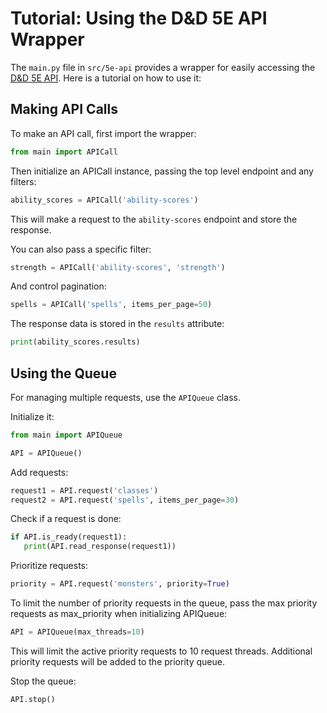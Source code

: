 # Tutorial: Using the D&D 5E API Wrapper

The `main.py` file in `src/5e-api` provides a wrapper for easily accessing the [D&D 5E API](https://www.dnd5eapi.co/). Here is a tutorial on how to use it:

## Making API Calls

To make an API call, first import the wrapper:

```py
from main import APICall
```

Then initialize an APICall instance, passing the top level endpoint and any filters:

```py
ability_scores = APICall('ability-scores')
```

This will make a request to the `ability-scores` endpoint and store the response.

You can also pass a specific filter:

```py
strength = APICall('ability-scores', 'strength')
```

And control pagination:

```py
spells = APICall('spells', items_per_page=50)
```

The response data is stored in the `results` attribute:

```py
print(ability_scores.results)
```

## Using the Queue

For managing multiple requests, use the `APIQueue` class.

Initialize it:

```py
from main import APIQueue

API = APIQueue()
```

Add requests:

```py
request1 = API.request('classes')
request2 = API.request('spells', items_per_page=30)
```

Check if a request is done:

```py
if API.is_ready(request1):
   print(API.read_response(request1))
```

Prioritize requests:

```py
priority = API.request('monsters', priority=True)
```

To limit the number of priority requests in the queue, pass the max priority requests as max_priority when initializing APIQueue:

```py
API = APIQueue(max_threads=10)
```

This will limit the active priority requests to 10 request threads. Additional priority requests will be added to the priority queue.

Stop the queue:

```py
API.stop()
```
